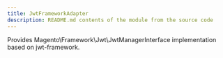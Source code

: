 ```yaml
---
title: JwtFrameworkAdapter
description: README.md contents of the module from the source code
---
```


Provides Magento\Framework\Jwt\JwtManagerInterface implementation based on jwt-framework.
